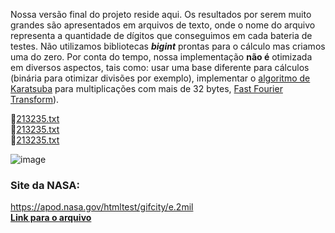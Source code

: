 Nossa versão final do projeto reside aqui. Os resultados por serem muito grandes são apresentados em arquivos de texto, onde o nome do arquivo representa a quantidade de dígitos que conseguimos em cada bateria de testes.
Não utilizamos bibliotecas __*bigint*__ prontas para o cálculo mas criamos uma do zero. Por conta do tempo, nossa implementação __não é__ otimizada em diversos aspectos, tais como: usar uma base diferente para cálculos (binária para otimizar divisões por exemplo), implementar o [algoritmo de Karatsuba](https://en.wikipedia.org/wiki/Karatsuba_algorithm) para multiplicações com mais de 32 bytes, [Fast Fourier Transform](https://en.wikipedia.org/wiki/Fast_Fourier_transform)). 

:page_facing_up:[213235.txt](https://raw.githubusercontent.com/EliederSousa/Lab-Paralela/main/Projeto/Final/213237.txt)  
:page_facing_up:[213235.txt](https://raw.githubusercontent.com/EliederSousa/Lab-Paralela/main/Projeto/Final/213237.txt)  
:page_facing_up:[213235.txt](https://raw.githubusercontent.com/EliederSousa/Lab-Paralela/main/Projeto/Final/213237.txt)  

![image](https://user-images.githubusercontent.com/16262291/203663238-30197d9b-3bdf-433a-9d4f-2a30b25382d4.png)



### Site da NASA:

https://apod.nasa.gov/htmltest/gifcity/e.2mil  
__[Link para o arquivo](https://raw.githubusercontent.com/EliederSousa/Lab-Paralela/main/Projeto/Final/nasa.txt)__
